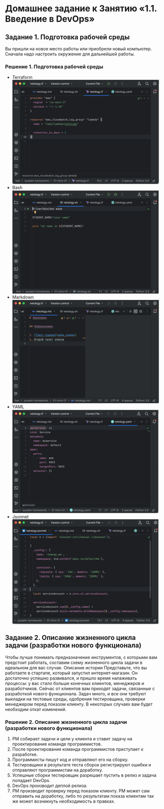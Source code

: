 #  Домашнее задание к Занятию «1.1. Введение в DevOps»

## Задание 1. Подготовка рабочей среды
Вы пришли на новое место работы или приобрели новый компьютер. Сначала надо настроить окружение для дальнейшей работы.

### Решение 1. Подготовка рабочей среды
- Terraform ![Terraform](./img/tf.png)
- Bash ![Terraform](./img/sh.png)
- Markdown ![Terraform](./img/md.png)
- YAML ![Terraform](./img/yaml.png)
- Jsonnet ![Terraform](./img/jsonnet.png)

## Задание 2. Описание жизненного цикла задачи (разработки нового функционала)
Чтобы лучше понимать предназначение инструментов, с которыми вам предстоит работать, составим схему жизненного цикла задачи в идеальном для вас случае.
Описание истории
Представьте, что вы работаете в стартапе, который запустил интернет-магазин. Он достаточно успешно развивался, и пришло время налаживать процессы: у вас стало больше конечных клиентов, менеджеров и разработчиков.
Сейчас от клиентов вам приходят задачи, связанные с разработкой нового функционала. Задач много, и все они требуют выкладки на тестовые среды, одобрения тестировщика, проверки менеджером перед показом клиенту. В некоторых случаях вам будет необходим откат изменений.

### Решение 2. Описание жизненного цикла задачи (разработки нового функционала)

1. PM собирает задачи и цели у клиента и ставит задачу на проектирование команде программистов. 
2. После проектирования команда программистов приступает к разработке.
3. Программисты пишут код и отправляют его на сборку.
4. Тестировщики в результате теста сборок регистрируют ошибки и отправляют программистам на доработку.
5. Успешные сборки тестировщик разрешает пустить в релиз и задача попадает DevOps.
6. DevOps производит деплой релиза.
7. PM производит проверку перед показом клиенту. PM может сам отправить на доработку, либо по результатам показа клиентам так же может возникнуть необходимость в правках.
